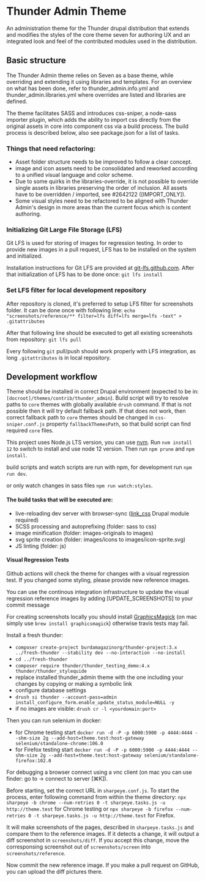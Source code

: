 # Thunder Admin Theme

An administration theme for the Thunder drupal distribution that extends and
modifies the styles of the core theme seven for authoring UX and an integrated
look and feel of the contributed modules used in the distribution.

## Basic structure

The Thunder Admin theme relies on Seven as a base theme, while overriding and extending it using libraries and
templates. For an overview on what has been done, refer to thunder_admin.info.yml and thunder_admin.libraries.yml where
overrides are listed and libraries are defined.

The theme facilitates SASS and introduces css-sniper, a node-sass importer plugin, which adds the ability to import css
directly from the original assets in core into component css via a build process. The build process is described below,
also see package.json for a list of tasks.

### Things that need refactoring:
* Asset folder structure needs to be improved to follow a clear concept.
* image and icon assets need to be consolidated and reworked according to a unified visual language and color scheme.
* Due to some quirks in the libraries-override, it is not possible to override single assets in libraries preserving
  the order of inclusion. All assets have to be overridden / imported, see #2642122 ([IMPORT_ONLY]).
* Some visual styles need to be refactored to be aligned with Thunder Admin's design in more areas than the current
  focus which is content authoring.

### Initializing Git Large File Storage (LFS)
Git LFS is used for storing of images for regression testing. In order to provide new images in a pull request, LFS has
to be installed on the system and initialized.

Installation instructions for Git LFS are provided at [git-lfs.github.com](https://git-lfs.github.com/).
After that initialization of LFS has to be done once: ``git lfs install``


### Set LFS filter for local development repository

After repository is cloned, it's preferred to setup LFS filter for screenshots folder. It can be done once with following line:
```echo "screenshots/reference/** filter=lfs diff=lfs merge=lfs -text" > .gitattributes```

After that following line should be executed to get all existing screenshots from repository:
```git lfs pull```

Every following `git` pull/push should work properly with LFS integration, as long `.gitattributes` is in local repository.

## Development workflow

Theme should be installed in correct Drupal environment (expected to be in: `[docroot]/themes/contrib/thunder_admin`).
Build script will try to resolve paths to `core` themes with globally available `drush` command. If that is not possible then it will try default fallback path.
If that does not work, then correct fallback path to `core` themes should be changed in `css-sniper.conf.js` property `fallbackThemesPath`, so that build script can find required `core` files.

This project uses Node.js LTS version, you can use [nvm](https://github.com/nvm-sh/nvm#installation-and-update).
Run `nvm install 12` to switch to install and use node 12 version.
Then run `npm prune` and `npm install`.

build scripts and watch scripts are run with npm, for development run
`npm run dev`.

or only watch changes in sass files
`npm run watch:styles`.

#### The build tasks that will be executed are:
* live-reloading dev server with browser-sync
  ([link_css](http://drupal.org/project/link_css) Drupal module required)
* SCSS processing and autoprefixing (folder: sass to css)
* image minification (folder: images-originals to images)
* svg sprite creation (folder: images/icons to images/icon-sprite.svg)
* JS linting (folder: js)

#### Visual Regression Tests
Github actions will check the theme for changes with a visual regression test.
If you changed some styling, please provide new reference images.

You can use the continous integration infrastructure to update the visual regression reference images by adding [UPDATE_SCREENSHOTS] to your commit message

For creating screenshots locally you should install [GraphicsMagick](http://www.graphicsmagick.org/INSTALL-unix.html)
(on mac simply use `brew install graphicsmagick`) otherwise travis tests may fail.

Install a fresh thunder:

- `composer create-project burdamagazinorg/thunder-project:3.x ../fresh-thunder --stability dev --no-interaction --no-install`
- `cd ../fresh-thunder`
- `composer require thunder/thunder_testing_demo:4.x thunder/thunder_stylequide`
- replace installed thunder_admin theme with the one including your changes by copying or making a symbolic link
- configure database settings
- `drush si thunder --account-pass=admin install_configure_form.enable_update_status_module=NULL -y`
- if no images are visible: `drush cr -l <yourdomain:port>`

Then you can run selenium in docker:

- for Chrome testing start `docker run -d -P -p 6000:5900 -p 4444:4444 --shm-size 2g --add-host=theme.test:host-gateway selenium/standalone-chrome:106.0`
- for Firefox testing start `docker run -d -P -p 6000:5900 -p 4444:4444 --shm-size 2g --add-host=theme.test:host-gateway selenium/standalone-firefox:102.0`

For debugging a browser connect using a vnc client (on mac you can use finder: go to -> connect to server [⌘K]).

Before starting, set the correct URL in `sharpeye.conf.js`.
To start the process, enter following command from within the theme directory:
`npx sharpeye -b chrome --num-retries 0 -t sharpeye.tasks.js -u http://theme.test` for Chrome testing or `npx sharpeye -b firefox --num-retries 0 -t sharpeye.tasks.js -u http://theme.test` for Firefox.

It will make screenshots of the pages, described in `sharpeye.tasks.js` and compare them to the reference images.
If it detects a change, it will output a diff screenshot in `screenshots/diff`.
If you accept this change, move the corresponsing screenshot out of `screenshots/screen` into `screenshots/reference`.

Now commit the new reference image. If you make a pull request on GitHub, you can upload the diff pictures there.
